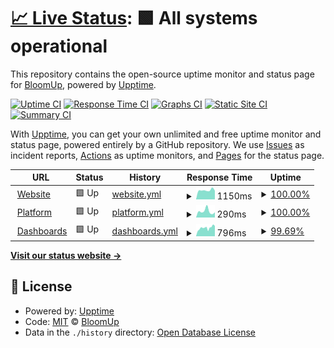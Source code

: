 # [📈 Live Status](https://status.bloomup.org): <!--live status--> **🟩 All systems operational**

This repository contains the open-source uptime monitor and status page for [BloomUp](http://www.bloomup.org), powered by [Upptime](https://github.com/upptime/upptime).

[![Uptime CI](https://github.com/bloomuporg/upptime/workflows/Uptime%20CI/badge.svg)](https://github.com/bloomuporg/upptime/actions?query=workflow%3A%22Uptime+CI%22)
[![Response Time CI](https://github.com/bloomuporg/upptime/workflows/Response%20Time%20CI/badge.svg)](https://github.com/bloomuporg/upptime/actions?query=workflow%3A%22Response+Time+CI%22)
[![Graphs CI](https://github.com/bloomuporg/upptime/workflows/Graphs%20CI/badge.svg)](https://github.com/bloomuporg/upptime/actions?query=workflow%3A%22Graphs+CI%22)
[![Static Site CI](https://github.com/bloomuporg/upptime/workflows/Static%20Site%20CI/badge.svg)](https://github.com/bloomuporg/upptime/actions?query=workflow%3A%22Static+Site+CI%22)
[![Summary CI](https://github.com/bloomuporg/upptime/workflows/Summary%20CI/badge.svg)](https://github.com/bloomuporg/upptime/actions?query=workflow%3A%22Summary+CI%22)

With [Upptime](https://upptime.js.org), you can get your own unlimited and free uptime monitor and status page, powered entirely by a GitHub repository. We use [Issues](https://github.com/bloomuporg/upptime/issues) as incident reports, [Actions](https://github.com/bloomuporg/upptime/actions) as uptime monitors, and [Pages](https://status.bloomup.org) for the status page.

<!--start: status pages-->
<!-- This summary is generated by Upptime (https://github.com/upptime/upptime) -->
<!-- Do not edit this manually, your changes will be overwritten -->
<!-- prettier-ignore -->
| URL | Status | History | Response Time | Uptime |
| --- | ------ | ------- | ------------- | ------ |
| <img alt="" src="https://icons.duckduckgo.com/ip3/www.bloomup.org.ico" height="13"> [Website](https://www.bloomup.org) | 🟩 Up | [website.yml](https://github.com/bloomuporg/upptime/commits/HEAD/history/website.yml) | <details><summary><img alt="Response time graph" src="./graphs/website/response-time-week.png" height="20"> 1150ms</summary><br><a href="https://status.bloomup.org/history/website"><img alt="Response time 1122" src="https://img.shields.io/endpoint?url=https%3A%2F%2Fraw.githubusercontent.com%2Fbloomuporg%2Fupptime%2FHEAD%2Fapi%2Fwebsite%2Fresponse-time.json"></a><br><a href="https://status.bloomup.org/history/website"><img alt="24-hour response time 1099" src="https://img.shields.io/endpoint?url=https%3A%2F%2Fraw.githubusercontent.com%2Fbloomuporg%2Fupptime%2FHEAD%2Fapi%2Fwebsite%2Fresponse-time-day.json"></a><br><a href="https://status.bloomup.org/history/website"><img alt="7-day response time 1150" src="https://img.shields.io/endpoint?url=https%3A%2F%2Fraw.githubusercontent.com%2Fbloomuporg%2Fupptime%2FHEAD%2Fapi%2Fwebsite%2Fresponse-time-week.json"></a><br><a href="https://status.bloomup.org/history/website"><img alt="30-day response time 1178" src="https://img.shields.io/endpoint?url=https%3A%2F%2Fraw.githubusercontent.com%2Fbloomuporg%2Fupptime%2FHEAD%2Fapi%2Fwebsite%2Fresponse-time-month.json"></a><br><a href="https://status.bloomup.org/history/website"><img alt="1-year response time 1174" src="https://img.shields.io/endpoint?url=https%3A%2F%2Fraw.githubusercontent.com%2Fbloomuporg%2Fupptime%2FHEAD%2Fapi%2Fwebsite%2Fresponse-time-year.json"></a></details> | <details><summary><a href="https://status.bloomup.org/history/website">100.00%</a></summary><a href="https://status.bloomup.org/history/website"><img alt="All-time uptime 99.98%" src="https://img.shields.io/endpoint?url=https%3A%2F%2Fraw.githubusercontent.com%2Fbloomuporg%2Fupptime%2FHEAD%2Fapi%2Fwebsite%2Fuptime.json"></a><br><a href="https://status.bloomup.org/history/website"><img alt="24-hour uptime 100.00%" src="https://img.shields.io/endpoint?url=https%3A%2F%2Fraw.githubusercontent.com%2Fbloomuporg%2Fupptime%2FHEAD%2Fapi%2Fwebsite%2Fuptime-day.json"></a><br><a href="https://status.bloomup.org/history/website"><img alt="7-day uptime 100.00%" src="https://img.shields.io/endpoint?url=https%3A%2F%2Fraw.githubusercontent.com%2Fbloomuporg%2Fupptime%2FHEAD%2Fapi%2Fwebsite%2Fuptime-week.json"></a><br><a href="https://status.bloomup.org/history/website"><img alt="30-day uptime 100.00%" src="https://img.shields.io/endpoint?url=https%3A%2F%2Fraw.githubusercontent.com%2Fbloomuporg%2Fupptime%2FHEAD%2Fapi%2Fwebsite%2Fuptime-month.json"></a><br><a href="https://status.bloomup.org/history/website"><img alt="1-year uptime 99.97%" src="https://img.shields.io/endpoint?url=https%3A%2F%2Fraw.githubusercontent.com%2Fbloomuporg%2Fupptime%2FHEAD%2Fapi%2Fwebsite%2Fuptime-year.json"></a></details>
| <img alt="" src="https://icons.duckduckgo.com/ip3/app.bloomup.org.ico" height="13"> [Platform](https://app.bloomup.org) | 🟩 Up | [platform.yml](https://github.com/bloomuporg/upptime/commits/HEAD/history/platform.yml) | <details><summary><img alt="Response time graph" src="./graphs/platform/response-time-week.png" height="20"> 290ms</summary><br><a href="https://status.bloomup.org/history/platform"><img alt="Response time 263" src="https://img.shields.io/endpoint?url=https%3A%2F%2Fraw.githubusercontent.com%2Fbloomuporg%2Fupptime%2FHEAD%2Fapi%2Fplatform%2Fresponse-time.json"></a><br><a href="https://status.bloomup.org/history/platform"><img alt="24-hour response time 243" src="https://img.shields.io/endpoint?url=https%3A%2F%2Fraw.githubusercontent.com%2Fbloomuporg%2Fupptime%2FHEAD%2Fapi%2Fplatform%2Fresponse-time-day.json"></a><br><a href="https://status.bloomup.org/history/platform"><img alt="7-day response time 290" src="https://img.shields.io/endpoint?url=https%3A%2F%2Fraw.githubusercontent.com%2Fbloomuporg%2Fupptime%2FHEAD%2Fapi%2Fplatform%2Fresponse-time-week.json"></a><br><a href="https://status.bloomup.org/history/platform"><img alt="30-day response time 351" src="https://img.shields.io/endpoint?url=https%3A%2F%2Fraw.githubusercontent.com%2Fbloomuporg%2Fupptime%2FHEAD%2Fapi%2Fplatform%2Fresponse-time-month.json"></a><br><a href="https://status.bloomup.org/history/platform"><img alt="1-year response time 274" src="https://img.shields.io/endpoint?url=https%3A%2F%2Fraw.githubusercontent.com%2Fbloomuporg%2Fupptime%2FHEAD%2Fapi%2Fplatform%2Fresponse-time-year.json"></a></details> | <details><summary><a href="https://status.bloomup.org/history/platform">100.00%</a></summary><a href="https://status.bloomup.org/history/platform"><img alt="All-time uptime 100.00%" src="https://img.shields.io/endpoint?url=https%3A%2F%2Fraw.githubusercontent.com%2Fbloomuporg%2Fupptime%2FHEAD%2Fapi%2Fplatform%2Fuptime.json"></a><br><a href="https://status.bloomup.org/history/platform"><img alt="24-hour uptime 100.00%" src="https://img.shields.io/endpoint?url=https%3A%2F%2Fraw.githubusercontent.com%2Fbloomuporg%2Fupptime%2FHEAD%2Fapi%2Fplatform%2Fuptime-day.json"></a><br><a href="https://status.bloomup.org/history/platform"><img alt="7-day uptime 100.00%" src="https://img.shields.io/endpoint?url=https%3A%2F%2Fraw.githubusercontent.com%2Fbloomuporg%2Fupptime%2FHEAD%2Fapi%2Fplatform%2Fuptime-week.json"></a><br><a href="https://status.bloomup.org/history/platform"><img alt="30-day uptime 100.00%" src="https://img.shields.io/endpoint?url=https%3A%2F%2Fraw.githubusercontent.com%2Fbloomuporg%2Fupptime%2FHEAD%2Fapi%2Fplatform%2Fuptime-month.json"></a><br><a href="https://status.bloomup.org/history/platform"><img alt="1-year uptime 100.00%" src="https://img.shields.io/endpoint?url=https%3A%2F%2Fraw.githubusercontent.com%2Fbloomuporg%2Fupptime%2FHEAD%2Fapi%2Fplatform%2Fuptime-year.json"></a></details>
| <img alt="" src="https://icons.duckduckgo.com/ip3/dashboards.bloomup.org.ico" height="13"> [Dashboards](https://dashboards.bloomup.org) | 🟩 Up | [dashboards.yml](https://github.com/bloomuporg/upptime/commits/HEAD/history/dashboards.yml) | <details><summary><img alt="Response time graph" src="./graphs/dashboards/response-time-week.png" height="20"> 796ms</summary><br><a href="https://status.bloomup.org/history/dashboards"><img alt="Response time 773" src="https://img.shields.io/endpoint?url=https%3A%2F%2Fraw.githubusercontent.com%2Fbloomuporg%2Fupptime%2FHEAD%2Fapi%2Fdashboards%2Fresponse-time.json"></a><br><a href="https://status.bloomup.org/history/dashboards"><img alt="24-hour response time 721" src="https://img.shields.io/endpoint?url=https%3A%2F%2Fraw.githubusercontent.com%2Fbloomuporg%2Fupptime%2FHEAD%2Fapi%2Fdashboards%2Fresponse-time-day.json"></a><br><a href="https://status.bloomup.org/history/dashboards"><img alt="7-day response time 796" src="https://img.shields.io/endpoint?url=https%3A%2F%2Fraw.githubusercontent.com%2Fbloomuporg%2Fupptime%2FHEAD%2Fapi%2Fdashboards%2Fresponse-time-week.json"></a><br><a href="https://status.bloomup.org/history/dashboards"><img alt="30-day response time 820" src="https://img.shields.io/endpoint?url=https%3A%2F%2Fraw.githubusercontent.com%2Fbloomuporg%2Fupptime%2FHEAD%2Fapi%2Fdashboards%2Fresponse-time-month.json"></a><br><a href="https://status.bloomup.org/history/dashboards"><img alt="1-year response time 793" src="https://img.shields.io/endpoint?url=https%3A%2F%2Fraw.githubusercontent.com%2Fbloomuporg%2Fupptime%2FHEAD%2Fapi%2Fdashboards%2Fresponse-time-year.json"></a></details> | <details><summary><a href="https://status.bloomup.org/history/dashboards">99.69%</a></summary><a href="https://status.bloomup.org/history/dashboards"><img alt="All-time uptime 99.99%" src="https://img.shields.io/endpoint?url=https%3A%2F%2Fraw.githubusercontent.com%2Fbloomuporg%2Fupptime%2FHEAD%2Fapi%2Fdashboards%2Fuptime.json"></a><br><a href="https://status.bloomup.org/history/dashboards"><img alt="24-hour uptime 99.12%" src="https://img.shields.io/endpoint?url=https%3A%2F%2Fraw.githubusercontent.com%2Fbloomuporg%2Fupptime%2FHEAD%2Fapi%2Fdashboards%2Fuptime-day.json"></a><br><a href="https://status.bloomup.org/history/dashboards"><img alt="7-day uptime 99.69%" src="https://img.shields.io/endpoint?url=https%3A%2F%2Fraw.githubusercontent.com%2Fbloomuporg%2Fupptime%2FHEAD%2Fapi%2Fdashboards%2Fuptime-week.json"></a><br><a href="https://status.bloomup.org/history/dashboards"><img alt="30-day uptime 99.75%" src="https://img.shields.io/endpoint?url=https%3A%2F%2Fraw.githubusercontent.com%2Fbloomuporg%2Fupptime%2FHEAD%2Fapi%2Fdashboards%2Fuptime-month.json"></a><br><a href="https://status.bloomup.org/history/dashboards"><img alt="1-year uptime 99.97%" src="https://img.shields.io/endpoint?url=https%3A%2F%2Fraw.githubusercontent.com%2Fbloomuporg%2Fupptime%2FHEAD%2Fapi%2Fdashboards%2Fuptime-year.json"></a></details>

<!--end: status pages-->

[**Visit our status website →**](https://status.bloomup.org)

## 📄 License

- Powered by: [Upptime](https://github.com/upptime/upptime)
- Code: [MIT](./LICENSE) © [BloomUp](http://www.bloomup.org)
- Data in the `./history` directory: [Open Database License](https://opendatacommons.org/licenses/odbl/1-0/)
